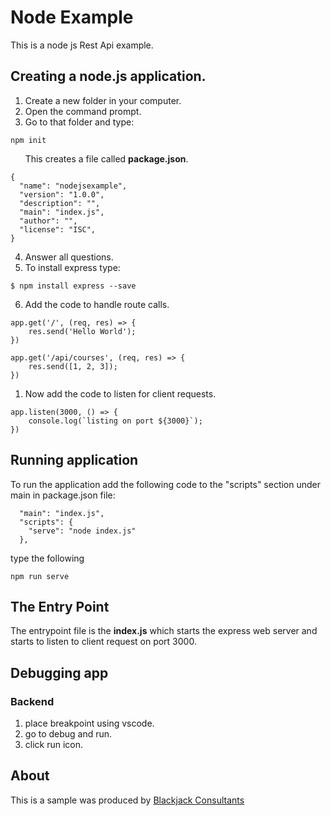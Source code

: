 # Node Example
This is a node js Rest Api example.

## Creating a node.js application.

1. Create a new folder in your computer.
1. Open the command prompt.
1. Go to that folder and type:
```
npm init
```
&nbsp;&nbsp;&nbsp;&nbsp;&nbsp;&nbsp;This creates a file called **package.json**.
```
{
  "name": "nodejsexample",
  "version": "1.0.0",
  "description": "",
  "main": "index.js",
  "author": "",
  "license": "ISC",
}
```

4. Answer all questions.
1. To install express type:
```
$ npm install express --save
```
6. Add the code to handle route calls.
```
app.get('/', (req, res) => {
    res.send('Hello World');
})

app.get('/api/courses', (req, res) => {
    res.send([1, 2, 3]);
})
``` 
1. Now add the code to listen for client requests.
```
app.listen(3000, () => {
    console.log(`listing on port ${3000}`);
})
   ```
## Running application
To run the application add the following code to the "scripts" section under main in package.json file:
```
  "main": "index.js",
  "scripts": {
    "serve": "node index.js"
  },
```
type the following
```
npm run serve
```

## The Entry Point
The entrypoint file is the **index.js** which starts the express web server and starts to listen to client request on port 3000.

## Debugging app
### Backend
1. place breakpoint using vscode.
1. go to debug and run.
1. click run icon.
   
## About
This is a sample was produced by [Blackjack Consultants](https://blackjackconsultants.com)

